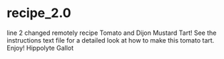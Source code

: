 # recipe_2.0
line 2 changed remotely
recipe
Tomato and Dijon Mustard Tart! 
See the instructions text file for a detailed look at how to make this tomato tart.
Enjoy! 
Hippolyte Gallot
